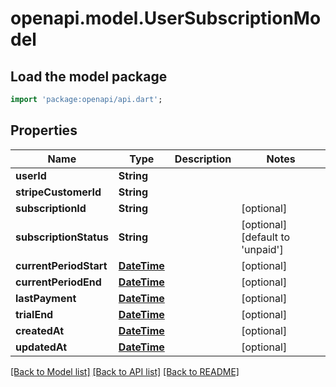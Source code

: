 # openapi.model.UserSubscriptionModel

## Load the model package
```dart
import 'package:openapi/api.dart';
```

## Properties
Name | Type | Description | Notes
------------ | ------------- | ------------- | -------------
**userId** | **String** |  | 
**stripeCustomerId** | **String** |  | 
**subscriptionId** | **String** |  | [optional] 
**subscriptionStatus** | **String** |  | [optional] [default to 'unpaid']
**currentPeriodStart** | [**DateTime**](DateTime.md) |  | [optional] 
**currentPeriodEnd** | [**DateTime**](DateTime.md) |  | [optional] 
**lastPayment** | [**DateTime**](DateTime.md) |  | [optional] 
**trialEnd** | [**DateTime**](DateTime.md) |  | [optional] 
**createdAt** | [**DateTime**](DateTime.md) |  | [optional] 
**updatedAt** | [**DateTime**](DateTime.md) |  | [optional] 

[[Back to Model list]](../README.md#documentation-for-models) [[Back to API list]](../README.md#documentation-for-api-endpoints) [[Back to README]](../README.md)


